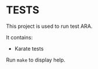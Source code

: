 # TESTS

This project is used to run test ARA.

It contains:

* Karate tests

Run `make` to display help.

